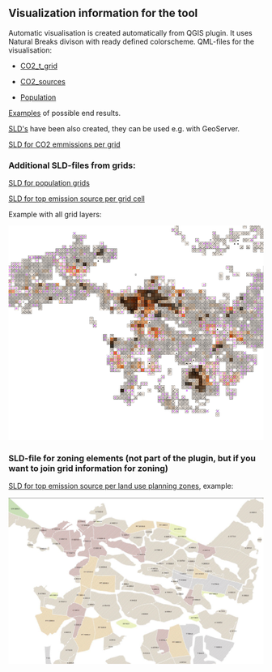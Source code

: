 ## Visualization information for the tool

Automatic visualisation is created automatically from QGIS plugin. It uses Natural Breaks divison with ready defined colorscheme. QML-files for the visualisation:

- [CO2_t_grid](CO2_t_grid.qml)

- [CO2_sources](CO2_sources.qml)

- [Population](Population.qml)


[Examples](CO2_visualisoinnit.pdf) of possible end results.

[SLD's](visualizations_SLD) have been also created, they can be used e.g. with GeoServer.

[SLD for CO2 emmissions per grid](co2%20emissions)

### Additional SLD-files from grids:

[SLD for population grids](visualizations_SLD/population)

[SLD for top emission source per grid cell](visualizations_SLD/top%20emission%20source%20per%20grid%20cell)

Example with all grid layers:

![Example of SLD for grids](visualizations_SLD/sld_grids.png)

### SLD-file for zoning elements (not part of the plugin, but if you want to join grid information for zoning)

[SLD for top emission source per land use planning zones](visualizations_SLD/top%20emission%20source%20per%20land%20use%20planning%20zones), example:

![Zoning ](visualizations_SLD/seuranalueet_ei_laatikoita.JPG)

